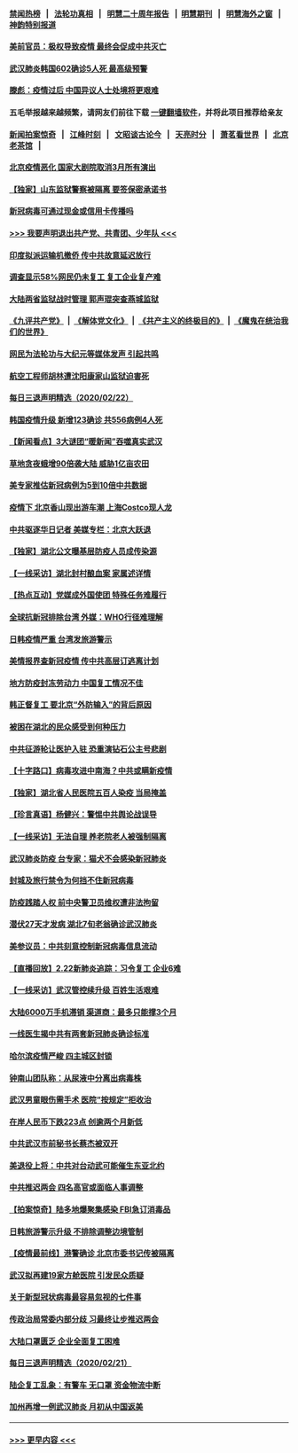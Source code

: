 #### [禁闻热榜](热点新闻.md?=0)  &nbsp;&nbsp;|&nbsp;&nbsp; [法轮功真相](https://github.com/gfw-breaker/truth/blob/master/README.md?=0) &nbsp;&nbsp;|&nbsp;&nbsp; [明慧二十周年报告](https://github.com/gfw-breaker/mh-reports/blob/master/README.md?=0) &nbsp;&nbsp;|&nbsp;&nbsp;[明慧期刊](https://github.com/gfw-breaker/mh-qikan) &nbsp;&nbsp;|&nbsp;&nbsp; [明慧海外之窗](https://github.com/gfw-breaker/mh-news/blob/master/README.md?=0) &nbsp;&nbsp;|&nbsp;&nbsp; [神韵特别报道](https://github.com/gfw-breaker/mh-news/blob/master/shenyun.md?=0)
#### [美前官员：极权导致疫情 最终会促成中共灭亡](../pages/nsc413/n11889092.md?t=02232301) 
#### [武汉肺炎韩国602确诊5人死 最高级预警](../pages/nsc413/n11889715.md?t=02232301) 
#### [滕彪：疫情过后 中国异议人士处境将更艰难](../pages/nsc413/n11889656.md?t=02232301) 
#### 五毛举报越来越频繁，请网友们前往下载 [一键翻墙软件](https://github.com/gfw-breaker/ssr-accounts)，并将此项目推荐给亲友
#### [新闻拍案惊奇](https://github.com/gfw-breaker/banned-news/blob/master/pages/link4.md) &nbsp;&nbsp;|&nbsp;&nbsp; [江峰时刻](https://github.com/gfw-breaker/banned-news/blob/master/pages/link4.md) &nbsp;&nbsp;|&nbsp;&nbsp; [文昭谈古论今](https://github.com/gfw-breaker/banned-news/blob/master/pages/link4.md) &nbsp;&nbsp;|&nbsp;&nbsp; [天亮时分](https://github.com/gfw-breaker/banned-news/blob/master/pages/link4.md) &nbsp;&nbsp;|&nbsp;&nbsp; [萧茗看世界](https://github.com/gfw-breaker/banned-news/blob/master/pages/link4.md) &nbsp;&nbsp;|&nbsp;&nbsp; [北京老茶馆](https://github.com/gfw-breaker/banned-news/blob/master/pages/link4.md) &nbsp;&nbsp;|&nbsp;&nbsp; 
#### [北京疫情恶化 国家大剧院取消3月所有演出](../pages/nsc413/n11889299.md?t=02232301) 
#### [【独家】山东监狱警察被隔离 要签保密承诺书](../pages/nsc413/n11889454.md?t=02232301) 
#### [新冠病毒可通过现金或信用卡传播吗](../pages/nsc413/n11886629.md?t=02232301) 
#### [>>> 我要声明退出共产党、共青团、少年队 <<<](https://github.com/begood0513/goodnews/blob/master/quit/letter.md) 
#### [印度拟派运输机撤侨 传中共故意延迟放行](../pages/nsc413/n11889362.md?t=02232301) 
#### [调查显示58%网民仍未复工 复工企业复产难](../pages/nsc413/n11888866.md?t=02232301) 
#### [大陆两省监狱战时管理 郭声琨突查燕城监狱](../pages/nsc413/n11889113.md?t=02232301) 
#### [《九评共产党》](https://github.com/begood0513/9ping.md/blob/master/README.md) &nbsp;|&nbsp; [《解体党文化》](../../../../jtdwh.md/blob/master/README.md)  &nbsp;|&nbsp; [《共产主义的终极目的》](../../../../gczydzjmd.md/blob/master/README.md) &nbsp;|&nbsp; [《魔鬼在统治我们的世界》](../../../../mgztzwmdsj.md/blob/master/README.md) 
#### [网民为法轮功与大纪元等媒体发声 引起共鸣](../pages/nsc413/n11889143.md?t=02232301) 
#### [航空工程师胡林遭沈阳康家山监狱迫害死](../pages/nsc413/n11888407.md?t=02232301) 
#### [每日三退声明精选（2020/02/22）](../pages/nsc413/n11889489.md?t=02232301) 
#### [韩国疫情升级 新增123确诊 共556病例4人死](../pages/nsc413/n11888882.md?t=02232301) 
#### [【新闻看点】3大谜团“暖新闻”吞噬真实武汉](../pages/nsc413/n11888400.md?t=02232301) 
#### [草地贪夜蛾增90倍袭大陆 威胁1亿亩农田](../pages/nsc413/n11888493.md?t=02232301) 
#### [美专家推估新冠病例为5到10倍中共数据](../pages/nsc413/n11884404.md?t=02232301) 
#### [疫情下 北京香山现出游车潮 上海Costco现人龙](../pages/nsc413/n11888399.md?t=02232301) 
#### [中共驱逐华日记者 美媒专栏：北京大跃退](../pages/nsc413/n11888453.md?t=02232301) 
#### [【独家】湖北公文曝基层防疫人员成传染源](../pages/nsc413/n11887125.md?t=02232301) 
#### [【一线采访】湖北封村酿血案 家属述详情](../pages/nsc413/n11888368.md?t=02232301) 
#### [【热点互动】党媒成外国使团 特殊任务难履行](../pages/nsc413/n11888306.md?t=02232301) 
#### [全球抗新冠排除台湾 外媒：WHO行径难理解](../pages/nsc413/n11888248.md?t=02232301) 
#### [日韩疫情严重 台湾发旅游警示](../pages/nsc413/n11888371.md?t=02232301) 
#### [美情报界查新冠疫情 传中共高层订逃离计划](../pages/nsc413/n11888161.md?t=02232301) 
#### [地方防疫封冻劳动力 中国复工情况不佳](../pages/nsc413/n11888213.md?t=02232301) 
#### [韩正督复工 要北京“外防输入”的背后原因](../pages/nsc413/n11888026.md?t=02232301) 
#### [被困在湖北的民众感受到何种压力](../pages/nsc413/n11888263.md?t=02232301) 
#### [中共征游轮让医护入驻 恐重演钻石公主号悲剧](../pages/nsc413/n11888077.md?t=02232301) 
#### [【十字路口】病毒攻进中南海？中共或瞒新疫情](../pages/nsc413/n11887894.md?t=02232301) 
#### [【独家】湖北省人民医院五百人染疫 当局掩盖](../pages/nsc413/n11888080.md?t=02232301) 
#### [【珍言真语】杨健兴：警惕中共舆论战误导](../pages/nsc413/n11888131.md?t=02232301) 
#### [【一线采访】无法自理 养老院老人被强制隔离](../pages/nsc413/n11887954.md?t=02232301) 
#### [武汉肺炎防疫 台专家：猫犬不会感染新冠肺炎](../pages/nsc413/n11888041.md?t=02232301) 
#### [封城及旅行禁令为何挡不住新冠病毒](../pages/nsc413/n11888067.md?t=02232301) 
#### [防疫践踏人权 前中央警卫员维权遭非法拘留](../pages/nsc413/n11887653.md?t=02232301) 
#### [潜伏27天才发病 湖北7旬老翁确诊武汉肺炎](../pages/nsc413/n11887996.md?t=02232301) 
#### [美参议员：中共刻意控制新冠病毒信息流动](../pages/nsc413/n11887949.md?t=02232301) 
#### [【直播回放】2.22新肺炎追踪：习令复工 企业6难](../pages/nsc413/n11887888.md?t=02232301) 
#### [【一线采访】武汉管控续升级 百姓生活艰难](../pages/nsc413/n11886970.md?t=02232301) 
#### [大陆6000万手机滞销 渠道商：最多只能撑3个月](../pages/nsc413/n11887539.md?t=02232301) 
#### [一线医生揭中共有两套新冠肺炎确诊标准](../pages/nsc413/n11887560.md?t=02232301) 
#### [哈尔滨疫情严峻 四主城区封锁](../pages/nsc413/n11887651.md?t=02232301) 
#### [钟南山团队称：从尿液中分离出病毒株](../pages/nsc413/n11887606.md?t=02232301) 
#### [武汉男童眼伤需手术 医院“按规定”拒收治](../pages/nsc413/n11887444.md?t=02232301) 
#### [在岸人民币下跌223点 创逾两个月新低](../pages/nsc413/n11887245.md?t=02232301) 
#### [中共武汉市前秘书长蔡杰被双开](../pages/nsc413/n11887385.md?t=02232301) 
#### [美退役上将：中共对台动武可能催生东亚北约](../pages/nsc413/n11887392.md?t=02232301) 
#### [中共推迟两会 四名高官或面临人事调整](../pages/nsc413/n11887347.md?t=02232301) 
#### [【拍案惊奇】陆多地爆聚集感染 FBI急订消毒品](../pages/nsc413/n11887149.md?t=02232301) 
#### [日韩旅游警示升级 不排除调整边境管制](../pages/nsc413/n11887156.md?t=02232301) 
#### [【疫情最前线】港警确诊 北京市委书记传被隔离](../pages/nsc413/n11886872.md?t=02232301) 
#### [武汉拟再建19家方舱医院 引发民众质疑](../pages/nsc413/n11887106.md?t=02232301) 
#### [关于新型冠状病毒最容易忽视的七件事](../pages/nsc413/n11886753.md?t=02232301) 
#### [传政治局常委内部分歧 习最终让步推迟两会](../pages/nsc413/n11887071.md?t=02232301) 
#### [大陆口罩匮乏 企业全面复工困难](../pages/nsc413/n11885241.md?t=02232301) 
#### [每日三退声明精选（2020/02/21）](../pages/nsc413/n11887119.md?t=02232301) 
#### [陆企复工乱象：有警车 无口罩 资金物流中断](../pages/nsc413/n11886914.md?t=02232301) 
#### [加州再增一例武汉肺炎 月初从中国返美](../pages/nsc413/n11886929.md?t=02232301) 

----
#### [ >>> 更早内容 <<< ](../indexes/nsc413-earlier.md)
